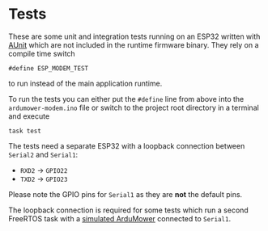 # Tests

These are some unit and integration tests running on an ESP32 written with [AUnit](https://github.com/bxparks/AUnit) which are not included in the runtime firmware binary. They rely on a compile time switch

```#c
#define ESP_MODEM_TEST
```

to run instead of the main application runtime.

To run the tests you can either put the `#define` line from above into the `ardumower-modem.ino` file or switch to the project root directory in a terminal and execute

```#sh
task test
```

The tests need a separate ESP32 with a loopback connection between `Serial2` and `Serial1`:

- `RXD2` -> `GPIO22`
- `TXD2` -> `GPIO23`

Please note the GPIO pins for `Serial1` as they are **not** the default pins. 

The loopback connection is required for some tests which run a second FreeRTOS task with a [simulated ArduMower](helper/fake_ardumower.h) connected to `Serial1`.
